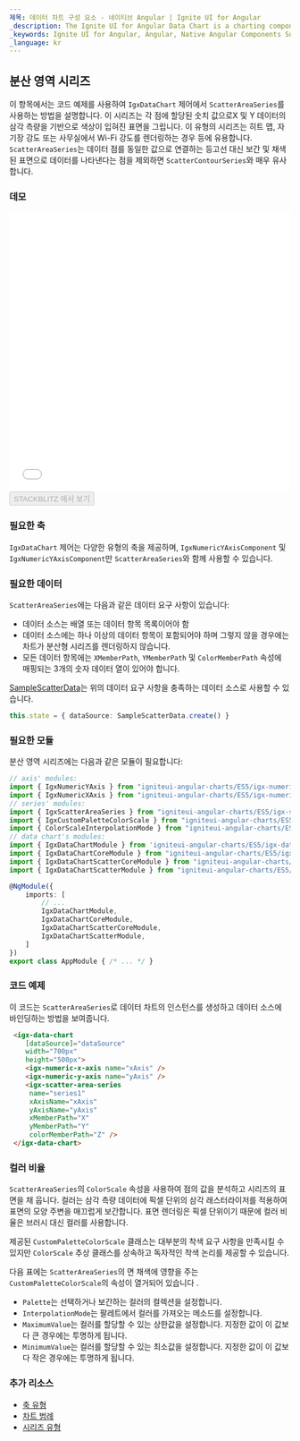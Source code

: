 ```yaml
---
제목: 데이터 차트 구성 요소 - 네이티브 Angular | Ignite UI for Angular
_description: The Ignite UI for Angular Data Chart is a charting component that provides modular design of axis, markers, series, legend, and annotation layers. With this chart, you can create multiple instances of these visual elements in the same chart plot area in order to create composite chart views.
_keywords: Ignite UI for Angular, Angular, Native Angular Components Suite, Native Angular Controls, Native Angular Components, Native Angular Components Library, Angular Chart, Angular Chart Control, Angular Chart Example, Angular Chart Component, Angular Data Chart
_language: kr
---
```


## 분산 영역 시리즈

이 항목에서는 코드 예제를 사용하여 `IgxDataChart` 제어에서 `ScatterAreaSeries`를 사용하는 방법을 설명합니다. 이 시리즈는 각 점에 할당된 숫치 값으로X 및 Y 데이터의 삼각 측량을 기반으로 색상이 입혀진 표면을 그립니다. 이 유형의 시리즈는 히트 맵, 자기장 강도 또는 사무실에서 Wi-Fi 강도를 렌더링하는 경우 등에 유용합니다. `ScatterAreaSeries`는 데이터 점를 동일한 값으로 연결하는 등고선 대신 보간 및 채색된 표면으로 데이터를 나타낸다는 점을 제외하면 `ScatterContourSeries`와 매우 유사합니다.

### 데모

<div class="sample-container" style="height: 500px">
    <iframe id="data-chart-type-area-series-iframe" src='{environment:demosBaseUrl}/charts/data-chart-type-area-series' width="100%" height="100%" seamless frameBorder="0" onload="onSampleIframeContentLoaded(this);"></iframe>
</div>
<div>
    <button data-localize="stackblitz" disabled class="stackblitz-btn" data-iframe-id="data-chart-type-area-series-iframe" data-demos-base-url="{environment:demosBaseUrl}">STACKBLITZ 에서 보기
    </button>
</div>

<div class="divider--half"></div>

### 필요한 축

`IgxDataChart` 제어는 다양한 유형의 축을 제공하며, `IgxNumericYAxisComponent` 및 `IgxNumericYAxisComponent`만 `ScatterAreaSeries`와 함께 사용할 수 있습니다.

### 필요한 데이터

`ScatterAreaSeries`에는 다음과 같은 데이터 요구 사항이 있습니다:

-   데이터 소스는 배열 또는 데이터 항목 목록이어야 함
-   데이터 소스에는 하나 이상의 데이터 항목이 포함되어야 하며 그렇지 않을 경우에는 차트가 분산형 시리즈를 렌더링하지 않습니다.
-   모든 데이터 항목에는 `XMemberPath`, `YMemberPath` 및 `ColorMemberPath` 속성에 매핑되는 3개의 숫자 데이터 열이 있어야 합니다.

[SampleScatterData](datachart_data_sources_scatter.md)는 위의 데이터 요구 사항을 충족하는 데이터 소스로 사용할 수 있습니다.

```typescript
this.state = { dataSource: SampleScatterData.create() }
```

### 필요한 모듈

분산 영역 시리즈에는 다음과 같은 모듈이 필요합니다:

```typescript
// axis' modules:
import { IgxNumericYAxis } from "igniteui-angular-charts/ES5/igx-numeric-y-axis";
import { IgxNumericXAxis } from "igniteui-angular-charts/ES5/igx-numeric-x-axis";
// series' modules:
import { IgxScatterAreaSeries } from "igniteui-angular-charts/ES5/igx-scatter-area-series";
import { IgxCustomPaletteColorScale } from "igniteui-angular-charts/ES5/igx-custom-palette-color-scale";
import { ColorScaleInterpolationMode } from "igniteui-angular-charts/ES5/ColorScaleInterpolationMode";
// data chart's modules:
import { IgxDataChartModule } from 'igniteui-angular-charts/ES5/igx-data-chart-module';
import { IgxDataChartCoreModule } from "igniteui-angular-charts/ES5/igx-data-chart-core-module";
import { IgxDataChartScatterCoreModule } from "igniteui-angular-charts/ES5/igx-data-chart-scatter-core-module";
import { IgxDataChartScatterModule } from "igniteui-angular-charts/ES5/igx-data-chart-scatter-module";

@NgModule({
    imports: [
        // ...
        IgxDataChartModule,
        IgxDataChartCoreModule,
        IgxDataChartScatterCoreModule,
        IgxDataChartScatterModule,
    ]
})
export class AppModule { /* ... */ }
```

### 코드 예제

이 코드는 `ScatterAreaSeries`로 데이터 차트의 인스턴스를 생성하고 데이터 소스에 바인딩하는 방법을 보여줍니다.

```html
 <igx-data-chart
    [dataSource]="dataSource"
    width="700px"
    height="500px">
    <igx-numeric-x-axis name="xAxis" />
    <igx-numeric-y-axis name="yAxis" />
    <igx-scatter-area-series
     name="series1"
     xAxisName="xAxis"
     yAxisName="yAxis"
     xMemberPath="X"
     yMemberPath="Y"
     colorMemberPath="Z" />
 </igx-data-chart>
```

### 컬러 비율

`ScatterAreaSeries`의 `ColorScale` 속성을 사용하여 점의 값을 분석하고 시리즈의 표면을 채 웁니다. 컬러는 삼각 측량 데이터에 픽셀 단위의 삼각 래스터라이저를 적용하여 표면의 모양 주변을 매끄럽게 보간합니다. 표면 렌더링은 픽셀 단위이기 때문에 컬러 비율은 브러시 대신 컬러를 사용합니다.

제공된 `CustomPaletteColorScale` 클래스는 대부분의 착색 요구 사항을 만족시킬 수 있지만 `ColorScale` 추상 클래스를 상속하고 독자적인 착색 논리를 제공할 수 있습니다.

다음 표에는 `ScatterAreaSeries`의 면 채색에 영향을 주는 `CustomPaletteColorScale`의 속성이 열거되어 있습니다 .

-   `Palette`는 선택하거나 보간하는 컬러의 컬렉션을 설정합니다.
-   `InterpolationMode`는 팔레트에서 컬러를 가져오는 메소드를 설정합니다.
-   `MaximumValue`는 컬러를 할당할 수 있는 상한값을 설정합니다. 지정한 값이 이 값보다 큰 경우에는 투명하게 됩니다.
-   `MinimumValue`는 컬러를 할당할 수 있는 최소값을 설정합니다. 지정한 값이 이 값보다 작은 경우에는 투명하게 됩니다.

### 추가 리소스

-   [축 유형](datachart_axis_types.md)
-   [차트 범례](datachart_chart_legends.md)
-   [시리즈 유형](datachart_series_types.md)
